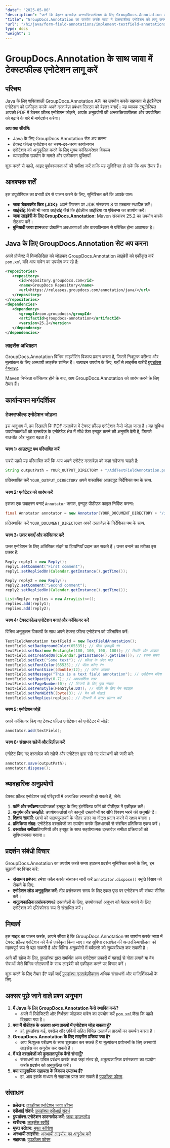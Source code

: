 ```yaml
---
"date": "2025-05-06"
"description": "जानें कि बेहतर दस्तावेज़ अन्तरक्रियाशीलता के लिए GroupDocs.Annotation का उपयोग करके जावा में टेक्स्ट फ़ील्ड एनोटेशन को कैसे लागू किया जाए। चरण-दर-चरण निर्देशों और व्यावहारिक अनुप्रयोगों के साथ इस व्यापक गाइड का पालन करें।"
"title": "GroupDocs.Annotation का उपयोग करके जावा में टेक्स्टफील्ड एनोटेशन को लागू करना एक व्यापक गाइड"
"url": "/hi/java/form-field-annotations/implement-textfield-annotations-java-groupdocs/"
type: docs
"weight": 1
---
```


# GroupDocs.Annotation के साथ जावा में टेक्स्टफील्ड एनोटेशन लागू करें

## परिचय

Java के लिए शक्तिशाली GroupDocs.Annotation API का उपयोग करके सहजता से इंटरैक्टिव एनोटेशन को एकीकृत करके अपने दस्तावेज़ प्रबंधन सिस्टम को बेहतर बनाएँ। यह व्यापक ट्यूटोरियल आपको PDF में टेक्स्ट फ़ील्ड एनोटेशन जोड़ने, आपके अनुप्रयोगों की अन्तरक्रियाशीलता और उपयोगिता को बढ़ाने के बारे में मार्गदर्शन करेगा।

**आप क्या सीखेंगे:**
- Java के लिए GroupDocs.Annotation सेट अप करना
- टेक्स्ट फ़ील्ड एनोटेशन का चरण-दर-चरण कार्यान्वयन
- एनोटेशन को अनुकूलित करने के लिए मुख्य कॉन्फ़िगरेशन विकल्प
- व्यावहारिक उपयोग के मामले और एकीकरण युक्तियाँ

शुरू करने से पहले, आइए पूर्वावश्यकताओं की समीक्षा करें ताकि यह सुनिश्चित हो सके कि आप तैयार हैं।

## आवश्यक शर्तें

इस ट्यूटोरियल का प्रभावी ढंग से पालन करने के लिए, सुनिश्चित करें कि आपके पास:
- **जावा डेवलपमेंट किट (JDK)**: अपने सिस्टम पर JDK संस्करण 8 या उच्चतर स्थापित करें।
- **आईडीई**: किसी भी जावा आईडीई जैसे कि इंटेलीज आईडिया या एक्लिप्स का उपयोग करें।
- **जावा लाइब्रेरी के लिए GroupDocs.Annotation**: Maven संस्करण 25.2 का उपयोग करके सेटअप करें।
- **बुनियादी जावा ज्ञान**जावा प्रोग्रामिंग अवधारणाओं और वाक्यविन्यास से परिचित होना आवश्यक है।

## Java के लिए GroupDocs.Annotation सेट अप करना

अपने प्रोजेक्ट में निम्नलिखित को जोड़कर GroupDocs.Annotation लाइब्रेरी को एकीकृत करें `pom.xml` यदि आप मावेन का उपयोग कर रहे हैं:

```xml
<repositories>
   <repository>
      <id>repository.groupdocs.com</id>
      <name>GroupDocs Repository</name>
      <url>https://releases.groupdocs.com/annotation/java/</url>
   </repository>
</repositories>
<dependencies>
   <dependency>
      <groupId>com.groupdocs</groupId>
      <artifactId>groupdocs-annotation</artifactId>
      <version>25.2</version>
   </dependency>
</dependencies>
```

### लाइसेंस अधिग्रहण

GroupDocs.Annotation विभिन्न लाइसेंसिंग विकल्प प्रदान करता है, जिसमें निःशुल्क परीक्षण और मूल्यांकन के लिए अस्थायी लाइसेंस शामिल हैं। उत्पादन उपयोग के लिए, यहाँ से लाइसेंस खरीदें [ग्रुपडॉक्स वेबसाइट](https://purchase.groupdocs.com/buy).

Maven निर्भरता कॉन्फ़िगर होने के बाद, आप GroupDocs.Annotation को आरंभ करने के लिए तैयार हैं।

## कार्यान्वयन मार्गदर्शिका

### टेक्स्टफील्ड एनोटेशन जोड़ना

इस अनुभाग में, हम दिखाएंगे कि PDF दस्तावेज़ में टेक्स्ट फ़ील्ड एनोटेशन कैसे जोड़ा जाता है। यह सुविधा उपयोगकर्ताओं को दस्तावेज़ के एनोटेटेड क्षेत्र में सीधे डेटा इनपुट करने की अनुमति देती है, जिससे बातचीत और जुड़ाव बढ़ता है।

#### चरण 1: आउटपुट पथ परिभाषित करें

सबसे पहले यह परिभाषित करें कि आप अपने एनोटेट दस्तावेज़ को कहां सहेजना चाहते हैं:

```java
String outputPath = YOUR_OUTPUT_DIRECTORY + "/AddTextFieldAnnotation.pdf";
```
प्रतिस्थापित करें `YOUR_OUTPUT_DIRECTORY` अपने वास्तविक आउटपुट निर्देशिका पथ के साथ.

#### चरण 2: एनोटेटर को आरंभ करें

इसका एक उदाहरण बनाएं `Annotator` क्लास, इनपुट पीडीएफ फाइल निर्दिष्ट करना:

```java
final Annotator annotator = new Annotator(YOUR_DOCUMENT_DIRECTORY + "/input.pdf");
```
प्रतिस्थापित करें `YOUR_DOCUMENT_DIRECTORY` अपने दस्तावेज़ के निर्देशिका पथ के साथ.

#### चरण 3: उत्तर बनाएँ और कॉन्फ़िगर करें

उत्तर एनोटेशन के लिए अतिरिक्त संदर्भ या टिप्पणियाँ प्रदान कर सकते हैं। उत्तर बनाने का तरीका इस प्रकार है:

```java
Reply reply1 = new Reply();
reply1.setComment("First comment");
reply1.setRepliedOn(Calendar.getInstance().getTime());

Reply reply2 = new Reply();
reply2.setComment("Second comment");
reply2.setRepliedOn(Calendar.getInstance().getTime());

List<Reply> replies = new ArrayList<>();
replies.add(reply1);
replies.add(reply2);
```

#### चरण 4: टेक्स्टफील्ड एनोटेशन बनाएं और कॉन्फ़िगर करें

विभिन्न अनुकूलन विकल्पों के साथ अपने टेक्स्ट फ़ील्ड एनोटेशन को परिभाषित करें:

```java
TextFieldAnnotation textField = new TextFieldAnnotation();
textField.setBackgroundColor(65535); // पीला पृष्ठभूमि रंग
textField.setBox(new Rectangle(100, 100, 100, 100)); // स्थिति और आकार
textField.setCreatedOn(Calendar.getInstance().getTime()); // रचना समय
textField.setText("Some text"); // फ़ील्ड के अंदर पाठ
textField.setFontColor(65535); // पीला फ़ॉन्ट रंग
textField.setFontSize((double)12); // फ़ॉन्ट आकार
textField.setMessage("This is a text field annotation"); // एनोटेशन संदेश
textField.setOpacity(0.7); // अपारदर्शिता स्तर
textField.setPageNumber(0); // टिप्पणी के लिए पृष्ठ संख्या
textField.setPenStyle(PenStyle.DOT); // बॉर्डर के लिए पेन स्टाइल
textField.setPenWidth((byte)3); // पेन की चौड़ाई
textField.setReplies(replies); // टिप्पणी में उत्तर संलग्न करें
```

#### चरण 5: एनोटेशन जोड़ें

अपने कॉन्फ़िगर किए गए टेक्स्ट फ़ील्ड एनोटेशन को एनोटेटर में जोड़ें:

```java
annotator.add(textField);
```

#### चरण 6: संसाधन सहेजें और रिलीज़ करें

एनोटेट किए गए दस्तावेज़ को सहेजें और एनोटेटर द्वारा रखे गए संसाधनों को जारी करें:

```java
annotator.save(outputPath);
annotator.dispose();
```

## व्यावहारिक अनुप्रयोगों

टेक्स्ट फ़ील्ड एनोटेशन कई परिदृश्यों में अत्यधिक लाभकारी हो सकते हैं, जैसे:
1. **फॉर्म और सर्वेक्षण**उपयोगकर्ता इनपुट के लिए इंटरैक्टिव फॉर्म को पीडीएफ में एकीकृत करें।
2. **अनुबंध और समझौते**: उपयोगकर्ताओं को कानूनी दस्तावेजों पर सीधे विवरण भरने की अनुमति दें।
3. **शिक्षण सामग्री**: छात्रों को पाठ्यपुस्तकों के भीतर उत्तर या नोट्स प्रदान करने में सक्षम बनाना।
4. **प्रतिक्रिया संग्रह**: एनोटेटेड दस्तावेजों का उपयोग करके हितधारकों से संरचित प्रतिक्रिया एकत्र करें।
5. **दस्तावेज़ समीक्षा**टिप्पणियों और इनपुट के साथ सहयोगात्मक दस्तावेज़ समीक्षा प्रक्रियाओं को सुविधाजनक बनाना।

## प्रदर्शन संबंधी विचार

GroupDocs.Annotation का उपयोग करते समय इष्टतम प्रदर्शन सुनिश्चित करने के लिए, इन सुझावों पर विचार करें:
- **संसाधन प्रबंधन**: हमेशा कॉल करके संसाधन जारी करें `annotator.dispose()` स्मृति रिसाव को रोकने के लिए.
- **एनोटेशन लोड अनुकूलित करें**: तीव्र प्रसंस्करण समय के लिए एकल पृष्ठ पर एनोटेशन की संख्या सीमित करें।
- **अतुल्यकालिक प्रसंस्करण**बड़े दस्तावेज़ों के लिए, उपयोगकर्ता अनुभव को बेहतर बनाने के लिए एनोटेशन को एसिंक्रोनस रूप से संसाधित करें।

## निष्कर्ष

इस गाइड का पालन करके, आपने सीखा है कि GroupDocs.Annotation का उपयोग करके जावा में टेक्स्ट फ़ील्ड एनोटेशन को कैसे एकीकृत किया जाए। यह सुविधा दस्तावेज़ की अन्तरक्रियाशीलता को महत्वपूर्ण रूप से बढ़ा सकती है और विभिन्न अनुप्रयोगों में वर्कफ़्लो को सुव्यवस्थित कर सकती है।

आगे की खोज के लिए, ग्रुपडॉक्स द्वारा समर्थित अन्य एनोटेशन प्रकारों में गहराई से गोता लगाने या वेब सेवाओं जैसे विभिन्न प्लेटफार्मों के साथ लाइब्रेरी को एकीकृत करने पर विचार करें।

शुरू करने के लिए तैयार हैं? यहाँ जाएँ [ग्रुपडॉक्स दस्तावेज़ीकरण](https://docs.groupdocs.com/annotation/java/) अधिक संसाधनों और मार्गदर्शिकाओं के लिए.

## अक्सर पूछे जाने वाले प्रश्न अनुभाग

1. **मैं Java के लिए GroupDocs.Annotation कैसे स्थापित करूं?**
   - अपने में रिपोजिटरी और निर्भरता जोड़कर मावेन का उपयोग करें `pom.xml`जैसा कि पहले दिखाया गया है।
2. **क्या मैं पीडीएफ के अलावा अन्य प्रारूपों में एनोटेशन जोड़ सकता हूं?**
   - हां, ग्रुपडॉक्स वर्ड, एक्सेल और छवियों सहित विभिन्न दस्तावेज़ प्रारूपों का समर्थन करता है।
3. **GroupDocs.Annotation के लिए लाइसेंस प्रक्रिया क्या है?**
   - आप निःशुल्क परीक्षण के साथ शुरुआत कर सकते हैं या मूल्यांकन प्रयोजनों के लिए अस्थायी लाइसेंस का अनुरोध कर सकते हैं।
4. **मैं बड़े दस्तावेज़ों को कुशलतापूर्वक कैसे संभालूँ?**
   - संसाधनों का उचित प्रबंधन करके तथा जहां संभव हो, अतुल्यकालिक प्रसंस्करण का उपयोग करके प्रदर्शन को अनुकूलित करें।
5. **क्या सामुदायिक सहायता के विकल्प उपलब्ध हैं?**
   - हां, आप इसके माध्यम से सहायता प्राप्त कर सकते हैं [ग्रुपडॉक्स फोरम](https://forum.groupdocs.com/c/annotation/).

## संसाधन
- **प्रलेखन**: [ग्रुपडॉक्स एनोटेशन जावा डॉक्स](https://docs.groupdocs.com/annotation/java/)
- **एपीआई संदर्भ**: [ग्रुपडॉक्स एपीआई संदर्भ](https://reference.groupdocs.com/annotation/java/)
- **ग्रुपडॉक्स.एनोटेशन डाउनलोड करें**: [जावा डाउनलोड](https://releases.groupdocs.com/annotation/java/)
- **खरीदना**: [लाइसेंस खरीदें](https://purchase.groupdocs.com/buy)
- **मुफ्त परीक्षण**: [मुफ्त कोशिश](https://releases.groupdocs.com/annotation/java/)
- **अस्थायी लाइसेंस**: [अस्थायी लाइसेंस का अनुरोध करें](https://purchase.groupdocs.com/temporary-license/)
- **सहायता**: [ग्रुपडॉक्स फोरम](https://forum.groupdocs.com/c/annotation/)